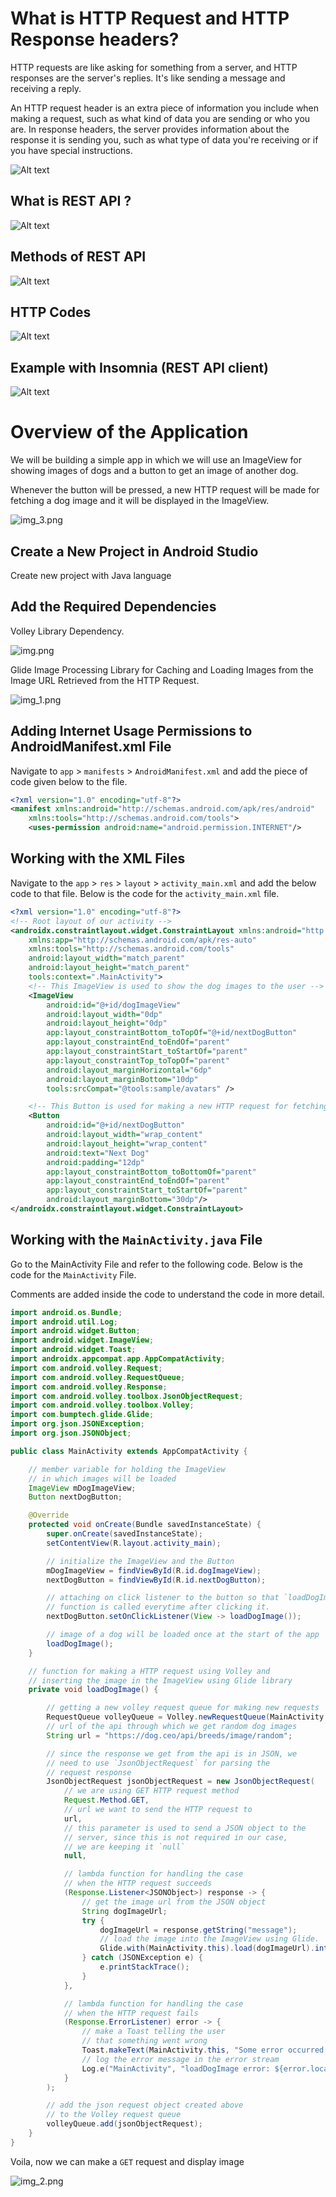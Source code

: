 # What is HTTP Request and HTTP Response headers?

HTTP requests are like asking for something from a server, and HTTP responses are the server's replies. It's like sending a message and receiving a reply.

An HTTP request header is an extra piece of information you include when making a request, such as what kind of data you are sending or who you are. In response headers, the server provides information about the response it is sending you, such as what type of data you're receiving or if you have special instructions.

![Alt text](image.png)

## What is REST API ?

![Alt text](image-2.png)

## Methods of REST API

![Alt text](image-1.png)

## HTTP Codes

![Alt text](image-4.png)

## Example with Insomnia (REST API client)

![Alt text](image-3.png)

# Overview of the Application

We will be building a simple app in which we will use an ImageView for showing images of dogs and
a button to get an image of another dog. 

Whenever the button will be pressed, a new HTTP request will be made for fetching a dog image and it will be displayed in the ImageView.

![img_3.png](img_3.png)

## Create a New Project in Android Studio

Create new project with Java language

## Add the Required Dependencies

Volley Library Dependency.

![img.png](img.png)

Glide Image Processing Library for Caching and Loading Images from the Image URL Retrieved from the HTTP Request.

![img_1.png](img_1.png)

## Adding Internet Usage Permissions to AndroidManifest.xml File

Navigate to `app` > `manifests` > `AndroidManifest.xml` and add the piece of code given below to the file.

```xml
<?xml version="1.0" encoding="utf-8"?>
<manifest xmlns:android="http://schemas.android.com/apk/res/android"
    xmlns:tools="http://schemas.android.com/tools">
    <uses-permission android:name="android.permission.INTERNET"/>
```

## Working with the XML Files

Navigate to the `app` > `res` > `layout` > `activity_main.xml` and add the below code to that file.
Below is the code for the `activity_main.xml` file.

```xml
<?xml version="1.0" encoding="utf-8"?>
<!-- Root layout of our activity -->
<androidx.constraintlayout.widget.ConstraintLayout xmlns:android="http://schemas.android.com/apk/res/android"
    xmlns:app="http://schemas.android.com/apk/res-auto"
    xmlns:tools="http://schemas.android.com/tools"
    android:layout_width="match_parent"
    android:layout_height="match_parent"
    tools:context=".MainActivity">
    <!-- This ImageView is used to show the dog images to the user -->
    <ImageView
        android:id="@+id/dogImageView"
        android:layout_width="0dp"
        android:layout_height="0dp"
        app:layout_constraintBottom_toTopOf="@+id/nextDogButton"
        app:layout_constraintEnd_toEndOf="parent"
        app:layout_constraintStart_toStartOf="parent"
        app:layout_constraintTop_toTopOf="parent"
        android:layout_marginHorizontal="6dp"
        android:layout_marginBottom="10dp"
        tools:srcCompat="@tools:sample/avatars" />

    <!-- This Button is used for making a new HTTP request for fetching new dog image -->
    <Button
        android:id="@+id/nextDogButton"
        android:layout_width="wrap_content"
        android:layout_height="wrap_content"
        android:text="Next Dog"
        android:padding="12dp"
        app:layout_constraintBottom_toBottomOf="parent"
        app:layout_constraintEnd_toEndOf="parent"
        app:layout_constraintStart_toStartOf="parent"
        android:layout_marginBottom="30dp"/>
</androidx.constraintlayout.widget.ConstraintLayout>
```

## Working with the `MainActivity.java` File

Go to the MainActivity File and refer to the following code. Below is the code for the `MainActivity` File.

Comments are added inside the code to understand the code in more detail.

```java
import android.os.Bundle;
import android.util.Log;
import android.widget.Button;
import android.widget.ImageView;
import android.widget.Toast;
import androidx.appcompat.app.AppCompatActivity;
import com.android.volley.Request;
import com.android.volley.RequestQueue;
import com.android.volley.Response;
import com.android.volley.toolbox.JsonObjectRequest;
import com.android.volley.toolbox.Volley;
import com.bumptech.glide.Glide;
import org.json.JSONException;
import org.json.JSONObject;

public class MainActivity extends AppCompatActivity {

	// member variable for holding the ImageView
	// in which images will be loaded
	ImageView mDogImageView;
	Button nextDogButton;

	@Override
	protected void onCreate(Bundle savedInstanceState) {
		super.onCreate(savedInstanceState);
		setContentView(R.layout.activity_main);

		// initialize the ImageView and the Button
		mDogImageView = findViewById(R.id.dogImageView);
		nextDogButton = findViewById(R.id.nextDogButton);

		// attaching on click listener to the button so that `loadDogImage()`
		// function is called everytime after clicking it.
		nextDogButton.setOnClickListener(View -> loadDogImage());

		// image of a dog will be loaded once at the start of the app
		loadDogImage();
	}

	// function for making a HTTP request using Volley and
	// inserting the image in the ImageView using Glide library
	private void loadDogImage() {

		// getting a new volley request queue for making new requests
		RequestQueue volleyQueue = Volley.newRequestQueue(MainActivity.this);
		// url of the api through which we get random dog images
		String url = "https://dog.ceo/api/breeds/image/random";

		// since the response we get from the api is in JSON, we
		// need to use `JsonObjectRequest` for parsing the
		// request response
		JsonObjectRequest jsonObjectRequest = new JsonObjectRequest(
			// we are using GET HTTP request method
			Request.Method.GET,
			// url we want to send the HTTP request to
			url,
			// this parameter is used to send a JSON object to the
			// server, since this is not required in our case,
			// we are keeping it `null`
			null,

			// lambda function for handling the case
			// when the HTTP request succeeds
			(Response.Listener<JSONObject>) response -> {
				// get the image url from the JSON object
				String dogImageUrl;
				try {
					dogImageUrl = response.getString("message");
					// load the image into the ImageView using Glide.
					Glide.with(MainActivity.this).load(dogImageUrl).into(mDogImageView);
				} catch (JSONException e) {
					e.printStackTrace();
				}
			},

			// lambda function for handling the case
			// when the HTTP request fails
			(Response.ErrorListener) error -> {
				// make a Toast telling the user
				// that something went wrong
				Toast.makeText(MainActivity.this, "Some error occurred! Cannot fetch dog image", Toast.LENGTH_LONG).show();
				// log the error message in the error stream
				Log.e("MainActivity", "loadDogImage error: ${error.localizedMessage}");
			}
		);

		// add the json request object created above
		// to the Volley request queue
		volleyQueue.add(jsonObjectRequest);
	}
}
```

Voila, now we can make a `GET` request and display image

![img_2.png](img_2.png)
